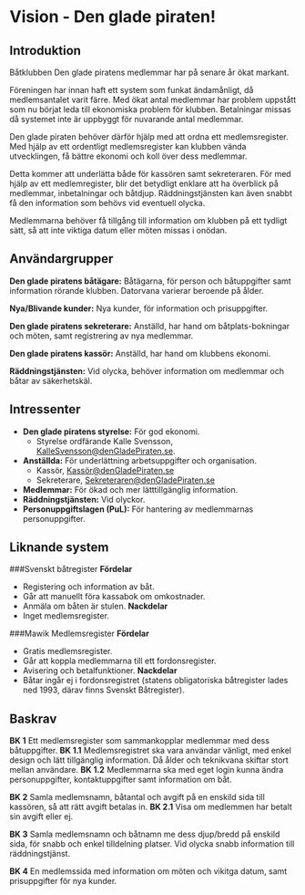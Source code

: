 # Vision - Den glade piraten! #

## Introduktion ##

Båtklubben Den glade piratens medlemmar har på senare år ökat markant. 

Föreningen har innan haft ett system som funkat ändamånligt, då medlemsantalet varit färre.
Med ökat antal medlemmar har problem uppstått som nu börjat leda till ekonomiska problem för klubben.
Betalningar missas då systemet inte är uppbyggt för nuvarande antal medlemmar. 

Den glade piraten behöver därför hjälp med att ordna ett medlemsregister.
Med hjälp av ett ordentligt medlemsregister kan klubben vända utvecklingen, få bättre ekonomi och 
koll över dess medlemmar. 

Detta kommer att underlätta både för kassören samt sekreteraren.
För med hjälp av ett medlemregister, blir det betydligt enklare att ha överblick på medlemmar,
inbetalningar och båtdjup. Räddningstjänsten kan även snabbt få den information som behövs vid eventuell olycka.

Medlemmarna behöver få tillgång till information om klubben på ett tydligt sätt, så att
inte viktiga datum eller möten missas i onödan.


## Användargrupper ##

**Den glade piratens båtägare:** Båtägarna, för person och båtuppgifter samt information rörande klubben. Datorvana varierar beroende på ålder.

**Nya/Blivande kunder:** Nya kunder, för information och prisuppgifter.  

**Den glade piratens sekreterare:** Anställd, har hand om båtplats-bokningar och möten, samt registrering av nya medlemmar.

**Den glade piratens kassör:** Anställd, har hand om klubbens ekonomi. 

**Räddningstjänsten:** Vid olycka, behöver information om medlemmar och båtar av säkerhetskäl.

## Intressenter ##

* **Den glade piratens styrelse:** För god ekonomi.
    * Styrelse ordfärande Kalle Svensson, KalleSvensson@denGladePiraten.se. 
* **Anställda:** För underlättning arbetsuppgifter och organisation.
    * Kassör, Kassör@denGladePiraten.se
    * Sekreterare, Sekreteraren@denGladePiraten.se
* **Medlemmar:** För ökad och mer lätttillgänglig information. 
* **Räddningstjänsten:** Vid olyckor. 
* **Personuppgiftslagen (PuL):** För hantering av medlemmarnas personuppgifter. 

## Liknande system ##

###Svenskt båtregister 
**Fördelar**
* Registering och information av båt. 
* Går att manuellt föra kassabok om omkostnader.
* Anmäla om båten är stulen. 
**Nackdelar**
* Inget medlemsregister.

###Mawik Medlemsregister
**Fördelar**
* Gratis medlemsregister.
* Går att koppla medlemmarna till ett fordonsregister. 
* Avisering och betalfunktioner.
**Nackdelar**
* Båtar ingår ej i fordonsregistret (statens obligatoriska båtregister lades ned 1993, därav finns Svenskt Båtregister). 

## Baskrav ## 

**BK 1** Ett medlemsregister som sammankopplar medlemmar med dess båtuppgifter. 
**BK 1.1** Medlemsregistret ska vara användar vänligt, med enkel design och lätt tillgänglig information. Då ålder och teknikvana skiftar stort mellan användare. 
**BK 1.2** Medlemmarna ska med eget login kunna ändra personuppgifter, kontaktuppgifter samt information om båt.  

**BK 2** Samla medlemsnamn, båtantal och avgift på en enskild sida till kassören, så att rätt avgift betalas in.
**BK 2.1** Visa om medlemmen har betalt sin avgift eller ej. 

**BK 3** Samla medlemsnamn och båtnamn me dess djup/bredd på enskild sida, för snabb och enkel tilldelning platser. Vid olycka snabb information till räddningstjänst.

**BK 4** En medlemssida med information om möten och vikitga datum, samt prisuppgifter för nya kunder. 



